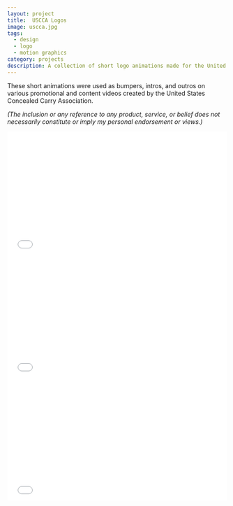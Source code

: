 ```yaml
---
layout: project
title:  USCCA Logos
image: uscca.jpg
tags: 
  - design
  - logo
  - motion graphics
category: projects
description: A collection of short logo animations made for the United States Concealed Carry Association (USCCA).
---
```


These short animations were used as bumpers, intros, and outros on various promotional and content videos created by the United States Concealed Carry Association.

_(The inclusion or any reference to any product, service, or belief does not necessarily constitute or imply my personal endorsement or views.)_

<iframe src="//player.vimeo.com/video/62912727?color=2ba6cb&title=0&byline=0&portrait=0" width="100%" height="281" frameborder="0" webkitallowfullscreen mozallowfullscreen allowfullscreen></iframe>

<iframe src="//player.vimeo.com/video/62914471?color=2ba6cb&title=0&byline=0&portrait=0" width="100%" height="281" frameborder="0" webkitallowfullscreen mozallowfullscreen allowfullscreen></iframe>

<iframe src="//player.vimeo.com/video/62904523?color=2ba6cb&title=0&byline=0&portrait=0" width="100%" height="281" frameborder="0" webkitallowfullscreen mozallowfullscreen allowfullscreen></iframe>	
